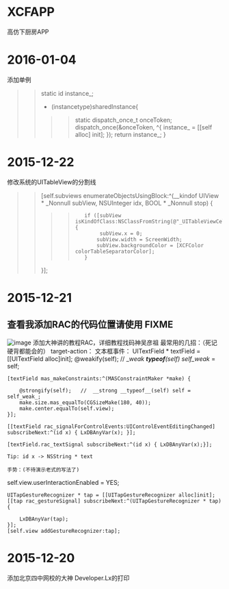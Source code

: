 # XCFAPP
高仿下厨房APP

# 2016-01-04 
添加单例
>>static id instance_;
>> + (instancetype)sharedInstance{
>>>>static dispatch_once_t onceToken;
>>>>dispatch_once(&onceToken, ^{
>>>>instance_ = [[self alloc] init];
>>>>});
>>>>return instance_;
>>}

# 2015-12-22 
修改系统的UITableView的分割线

>>[self.subviews enumerateObjectsUsingBlock:^(__kindof UIView * _Nonnull subView, NSUInteger idx, BOOL * _Nonnull stop) {
>>>>        if ([subView isKindOfClass:NSClassFromString(@"_UITableViewCellSeparatorView")]) {
>>>>             subView.x = 0;
>>>>            subView.width = ScreenWidth;
>>>>            subView.backgroundColor = [XCFColor colorTableSeparatorColor];
>>>>        }
>>}];
    
# 2015-12-21 
## 查看我添加RAC的代码位置请使用 FIXME
![image](https://github.com/STShenZhaoliang/XCFAPP/blob/master/Picture/RAC.png)
添加大神讲的教程RAC，详细教程找码神吴彦祖
最常用的几招：（死记硬背都能会的）
target-action：
	文本框事件：
	UITextField * textField = [[UITextField alloc]init];
    @weakify(self); //  __weak __typeof__(self) self_weak_ = self;
    
    [textField mas_makeConstraints:^(MASConstraintMaker *make) {
        
        @strongify(self);   //  __strong __typeof__(self) self = self_weak_;
        make.size.mas_equalTo(CGSizeMake(180, 40));
        make.center.equalTo(self.view);
    }];

    [[textField rac_signalForControlEvents:UIControlEventEditingChanged]
    subscribeNext:^(id x) { LxDBAnyVar(x); }];

    [textField.rac_textSignal subscribeNext:^(id x) { LxDBAnyVar(x);}];
    
	Tip: id x -> NSString * text

	手势：(不待演示老式的写法了)
  self.view.userInteractionEnabled = YES;
    
    UITapGestureRecognizer * tap = [[UITapGestureRecognizer alloc]init];
    [[tap rac_gestureSignal] subscribeNext:^(UITapGestureRecognizer * tap) {
       
        LxDBAnyVar(tap);
    }];
    [self.view addGestureRecognizer:tap];
# 2015-12-20 
添加北京四中网校的大神 Developer.Lx的打印
